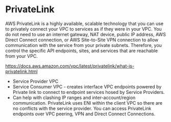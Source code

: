 # PrivateLink

AWS PrivateLink is a highly available, scalable technology that you can use to privately connect your VPC to services as if they were in your VPC. You do not need to use an internet gateway, NAT device, public IP address, AWS Direct Connect connection, or AWS Site-to-Site VPN connection to allow communication with the service from your private subnets. Therefore, you control the specific API endpoints, sites, and services that are reachable from your VPC.

https://docs.aws.amazon.com/vpc/latest/privatelink/what-is-privatelink.html

- Service Provider VPC
- Service Consumer VPC - creates interface VPC endpoints powered by Private link to connect to endpoint services hosed by Service Providers. 
- Can help with clashing IP ranges and inter-account/region communication. PrivateLink uses ENI within the client VPC so there are no conflicts with the service provider. You can access PrivateLink endpoints over VPC peering, VPN and Direct Connect Connections.